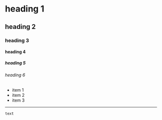# heading 1
## heading 2
### heading 3
#### heading 4
##### heading 5
###### heading 6

- item 1
- item 2
- item 3

----

````
text

````

